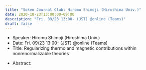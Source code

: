 ```yaml
---
title: "Soken Journal Club: Hiromu Shimoji (Hiroshima Univ.)"
date: 2020-10-23T13:00:00+09:00
description: "Fri. 09/23 13:00- (JST) @online (Teams)"
draft: false
---
```


- Speaker:
Hiromu Shimoji (Hiroshima Univ.)
- Date:
Fri. 09/23 13:00- (JST) @online (Teams)
- Title:
Regularizing thermo and magnetic contributions within nonrenormalizable theories

<!--more-->

- Abstract:

